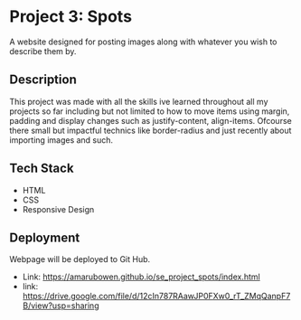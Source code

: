 # Project 3: Spots

A website designed for posting images along with whatever you wish to describe them by.

## Description

This project was made with all the skills ive learned throughout all my projects so far including but not limited to how to move items using margin, padding and display changes such as justify-content, align-items. Ofcourse there small but impactful technics like border-radius and just recently about importing images and such.

## Tech Stack

- HTML
- CSS
- Responsive Design

## Deployment

Webpage will be deployed to Git Hub.

- Link: https://amarubowen.github.io/se_project_spots/index.html
- link: https://drive.google.com/file/d/12cIn787RAawJP0FXw0_rT_ZMqQanpF7B/view?usp=sharing
